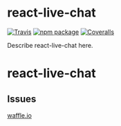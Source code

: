 # react-live-chat

[![Travis][build-badge]][build]
[![npm package][npm-badge]][npm]
[![Coveralls][coveralls-badge]][coveralls]

Describe react-live-chat here.

[build-badge]: https://img.shields.io/travis/user/repo/master.png?style=flat-square
[build]: https://travis-ci.org/user/repo

[npm-badge]: https://img.shields.io/npm/v/npm-package.png?style=flat-square
[npm]: https://www.npmjs.org/package/npm-package

[coveralls-badge]: https://img.shields.io/coveralls/user/repo/master.png?style=flat-square
[coveralls]: https://coveralls.io/github/user/repo
# react-live-chat

## Issues
[waffle.io](https://waffle.io/kingofthestack/react-live-chat)
